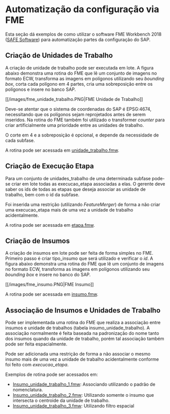 # Automatização da configuração via FME

Esta seção dá exemplos de como utilizar o software FME Workbench 2018 ([SAFE Software](https://www.safe.com/)) para automatização partes da configuração do SAP.

## Criação de Unidades de Trabalho

A criação de unidade de trabalho pode ser executada em lote. A figura abaixo demonstra uma rotina do FME que lê um conjunto de imagens no formato ECW, transforma as imagens em polígonos utilizando seu _bounding box_, corta cada polígono em 4 partes, cria uma sobreposição entre os polígonos e insere no banco SAP.

[[/images/fme_unidade_trabalho.PNG|FME Unidade de Trabalho]]

Deve-se atentar que o sistema de coordenadas do SAP é EPSG:4674, necessitando que os polígonos sejam reprojetados antes de serem inseridos. Na rotina do FME também foi utilizado o transformer _counter_ para criar artificialmente uma prioridade entre as unidades de trabalho.

O corte em 4 e a sobreposição é opcional, e depende da necessidade de cada subfase. 

A rotina pode ser acessada em [unidade_trabalho.fmw](https://github.com/1cgeo/sap/wiki/fme/unidade_trabalho.fmw).

## Criação de Execução Etapa

Para um conjunto de unidades_trabalho de uma determinada subfase pode-se criar em lote todas as execucao_etapa associadas a elas. O gerente deve saber os ids de todas as etapas que deseja associar as unidade de trabalho, bem com o id da subfase.

Foi inserida uma restrição (utilizando _FeatureMerger_) de forma a não criar uma execucao_etapa mais de uma vez a unidade de trabalho acidentalmente.

A rotina pode ser acessada em [etapa.fmw](https://github.com/1cgeo/sap/wiki/fme/etapa.fmw).

## Criação de Insumos

A criação de insumos em lote pode ser feita de forma simples no FME. Primeiro passo é criar tipo_insumo que será utilizado e verificar o _id_.  A figura abaixo demonstra uma rotina do FME que lê um conjunto de imagens no formato ECW, transforma as imagens em polígonos utilizando seu _bounding box_ e insere no banco do SAP.

[[/images/fme_insumo.PNG|FME Insumo]]

A rotina pode ser acessada em [insumo.fmw](https://github.com/1cgeo/sap/wiki/fme/insumo.fmw).

## Associação de Insumos e Unidades de Trabalho

Pode ser implementada uma rotina do FME que realiza a associação entre insumos e unidade de trabalhos (tabela insumo_unidade_trabalho). A associação normalmente é feita baseada na padronização do nome tanto dos insumos quando da unidade de trabalho, porém tal associação também pode ser feita espacialmente.

Pode ser adicionada uma restrição de forma a não associar o mesmo insumo mais de uma vez a unidade de trabalho acidentalmente conforme foi feito com _execucao_etapa_.

Exemplos de rotina pode ser acessados em:
* [Insumo_unidade_trabalho_1.fmw](https://github.com/1cgeo/sap/wiki/fme/Insumo_unidade_trabalho_1.fmw): Associando utilizando o padrão de nomenclatura.
* [Insumo_unidade_trabalho_2.fmw](https://github.com/1cgeo/sap/wiki/fme/Insumo_unidade_trabalho_2.fmw): Utilizando somente o insumo que intersecta o centroide da unidade de trabalho.
* [Insumo_unidade_trabalho_3.fmw](https://github.com/1cgeo/sap/wiki/fme/Insumo_unidade_trabalho_3.fmw): Utilizando filtro espacial



